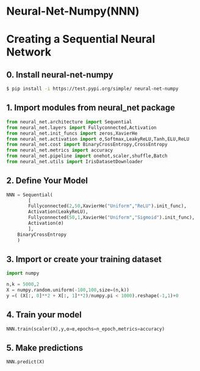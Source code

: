 Neural-Net-Numpy(NNN)
========================

# Creating a Sequential Neural Network

## 0. Install neural-net-numpy

```bash
$ pip install -i https://test.pypi.org/simple/ neural-net-numpy
```

## 1. Import modules from neural_net package

```python
from neural_net.architecture import Sequential
from neural_net.layers import Fullyconnected,Activation
from neural_net.init_funcs import zeros,XavierHe
from neural_net.activation import σ,Softmax,LeakyReLU,Tanh,ELU,ReLU
from neural_net.cost import BinaryCrossEntropy,CrossEntropy
from neural_net.metrics import accuracy
from neural_net.pipeline import onehot,scaler,shuffle,Batch
from neural_net.utils import IrisDatasetDownloader
```


## 2. Define Your Model

```python
NNN = Sequential(
        [
        Fullyconnected(2,50,XavierHe("Uniform","ReLU").init_func),
        Activation(LeakyReLU),     
        Fullyconnected(50,1,XavierHe("Uniform","Sigmoid").init_func),
        Activation(σ)
        ],
    BinaryCrossEntropy
    )
```

## 3. Import or create your training dataset

```python
import numpy

n,k = 5000,2
X = numpy.random.uniform(-100,100,size=(n,k))
y =( (X[:, 0]**2 + X[:, 1]**2)/numpy.pi < 1000).reshape(-1,1)+0
```

## 4. Train your model

```python
NNN.train(scaler(X),y,α=α,epochs=n_epoch,metrics=accuracy)
```

## 5. Make predictions

```python
NNN.predict(X)
```